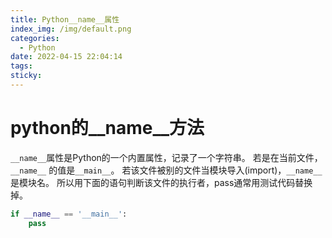```yaml
---
title: Python__name__属性
index_img: /img/default.png
categories: 
  - Python
date: 2022-04-15 22:04:14
tags: 
sticky: 
---
```


# python的__name__方法

`__name__`属性是Python的一个内置属性，记录了一个字符串。
若是在当前文件，`__name__` 的值是`__main__`。
若该文件被别的文件当模块导入(import)，`__name__`是模块名。
所以用下面的语句判断该文件的执行者，pass通常用测试代码替换掉。
```py
if __name__ == '__main__':
    pass
```

